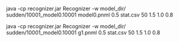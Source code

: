 java -cp recognizer.jar Recognizer -w model_dir/ sudden/10001_model0.10001 model0.pnml 0.5 stat.csv 50 1.5 1.0 0.8


java -cp recognizer.jar Recognizer -w model_dir/ sudden/10001_model0.10001 g1.pnml 0.5 stat.csv 50 1.5 1.0 0.8
